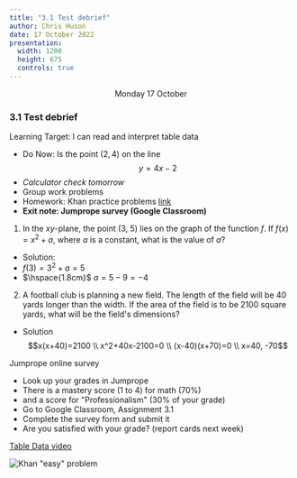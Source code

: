 ```yaml
---
title: "3.1 Test debrief"
author: Chris Huson
date: 17 October 2022
presentation:
  width: 1200
  height: 675
  controls: true
---
```


<!-- slide -->
$\hspace{5cm}$ Monday 17 October

### 3.1 Test debrief

Learning Target: I can read and interpret table data

- Do Now: Is the point $(2,4)$ on the line
$$y=4x-2$$
- *Calculator check tomorrow*
- Group work problems
- Homework: Khan practice problems [link](https://www.khanacademy.org/mission/sat)
- **Exit note: Jumprope survey (Google Classroom)**

<!-- slide -->

1. In the $xy$-plane, the point (3, 5) lies on the graph of the function $f$. If $f(x)=x^2+a$, where $a$ is a constant, what is the value of $a$?

- Solution: <!-- .element: class="fragment" data-fragment-index="1" -->
- $f(3)=3^2+a=5$ <!-- .element: class="fragment" data-fragment-index="1" -->
- $\hspace{1.8cm}$ $a=5-9 = -4$ <!-- .element: class="fragment" data-fragment-index="1" -->

<!-- slide -->

2. A football club is planning a new field. The length of the field will be 40 yards longer than the width. If the area of the field is to be 2100 square yards, what will be the field's dimensions?

- Solution $$x(x+40)=2100 \\ x^2+40x-2100=0 \\ (x-40)(x+70)=0 \\ x=40, -70$$<!-- .element: class="fragment" data-fragment-index="1" -->

<!-- slide -->

Jumprope online survey
- Look up your grades in Jumprope
- There is a mastery score (1 to 4) for math (70%)
- and a score for "Professionalism" (30% of your grade)
- Go to Google Classroom, Assignment 3.1
- Complete the survey form and submit it
- Are you satisfied with your grade? (report cards next week)

<!-- slide -->

[Table Data video](https://www.khanacademy.org/test-prep/sat/sat-math-practice/new-sat-problem-solving-data-analysis/v/sat-math-q7-easier)

![Khan "easy" problem](ice-cream-datatable.png)
